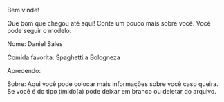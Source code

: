 Bem vinde!

Que bom que chegou até aqui! Conte um pouco mais sobre você. Você pode seguir o modelo:

Nome: Daniel Sales

Comida favorita: Spaghetti a Bologneza

Apredendo: 

Sobre: Aqui você pode colocar mais informações sobre você caso queira. Se você é do tipo tímido(a) pode deixar em branco ou deletar do arquivo.
